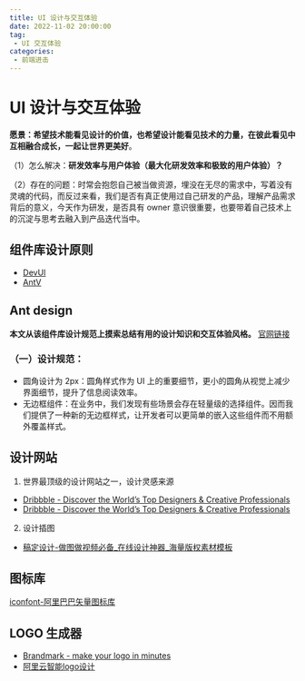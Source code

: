 ```yaml
---
title: UI 设计与交互体验
date: 2022-11-02 20:00:00
tag:
 - UI 交互体验
categories:
 - 前端进击
---
```

# UI 设计与交互体验
**愿景：希望技术能看见设计的价值，也希望设计能看见技术的力量，在彼此看见中互相融合成长，一起让世界更美好**。

（1）怎么解决：**研发效率与用户体验（最大化研发效率和极致的用户体验）？**

（2）存在的问题：时常会抱怨自己被当做资源，埋没在无尽的需求中，写着没有灵魂的代码，而反过来看，我们是否有真正使用过自己研发的产品，理解产品需求背后的意义，今天作为研发，是否具有 owner 意识很重要，也要带着自己技术上的沉淀与思考去融入到产品迭代当中。

## 组件库设计原则
- [DevUI](https://devui.design/design-cn/start)
- [AntV](https://antv.antgroup.com/specification/principles/basic)

## Ant design
**本文从该组件库设计规范上摸索总结有用的设计知识和交互体验风格。**
[官网链接](https://ant-design.antgroup.com/docs/spec/introduce-cn)

<CustomImage src='/growth-record/other/productBusiness/ui-ant-design.webp' />

### （一）设计规范：
- 圆角设计为 2px：圆角样式作为 UI 上的重要细节，更小的圆角从视觉上减少界面细节，提升了信息阅读效率。
- 无边框组件：在业务中，我们发现有些场景会存在轻量级的选择组件。因而我们提供了一种新的无边框样式，让开发者可以更简单的嵌入这些组件而不用额外覆盖样式。

## 设计网站

1. 世界最顶级的设计网站之一，设计灵感来源
- [Dribbble - Discover the World’s Top Designers & Creative Professionals](https://dribbble.com/)
- [Dribbble - Discover the World’s Top Designers & Creative Professionals](https://dribbble.com/)

2. 设计插图
- [稿定设计-做图做视频必备_在线设计神器_海量版权素材模板](https://www.gaoding.com/)

## 图标库
[iconfont-阿里巴巴矢量图标库](https://www.iconfont.cn/)

## LOGO 生成器
- [Brandmark - make your logo in minutes](https://app.brandmark.io/v2/)
- [阿里云智能logo设计](https://logo.aliyun.com/logo#/name)
